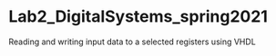 # Lab2_DigitalSystems_spring2021
Reading and writing input data to a selected registers using VHDL 
